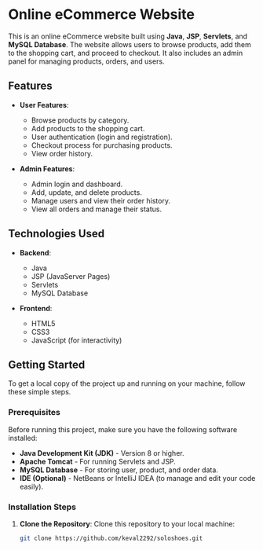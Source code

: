 # Online eCommerce Website

This is an online eCommerce website built using **Java**, **JSP**, **Servlets**, and **MySQL Database**. The website allows users to browse products, add them to the shopping cart, and proceed to checkout. It also includes an admin panel for managing products, orders, and users.

## Features

- **User Features**:
  - Browse products by category.
  - Add products to the shopping cart.
  - User authentication (login and registration).
  - Checkout process for purchasing products.
  - View order history.
  
- **Admin Features**:
  - Admin login and dashboard.
  - Add, update, and delete products.
  - Manage users and view their order history.
  - View all orders and manage their status.

## Technologies Used

- **Backend**:
  - Java
  - JSP (JavaServer Pages)
  - Servlets
  - MySQL Database
  
- **Frontend**:
  - HTML5
  - CSS3
  - JavaScript (for interactivity)

## Getting Started

To get a local copy of the project up and running on your machine, follow these simple steps.

### Prerequisites

Before running this project, make sure you have the following software installed:

- **Java Development Kit (JDK)** - Version 8 or higher.
- **Apache Tomcat** - For running Servlets and JSP.
- **MySQL Database** - For storing user, product, and order data.
- **IDE (Optional)** - NetBeans or IntelliJ IDEA (to manage and edit your code easily).

### Installation Steps

1. **Clone the Repository**:
   Clone this repository to your local machine:
   ```bash
   git clone https://github.com/keval2292/soloshoes.git
